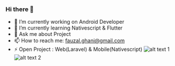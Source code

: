 ### Hi there 👋

- 🔭 I’m currently working on Android Developer 
- 🌱 I’m currently learning Nativescript & Flutter
- 💬 Ask me about Project
- 📫 How to reach me: fauzal.ghani@gmail.com
- ⚡ Open Project : Web(Laravel) & Mobile(Nativescript)
![alt text 1](http://sistec.co.id/api/img/Slide1.JPG)
![alt text 2](http://sistec.co.id/api/img/Slide2.JPG)
